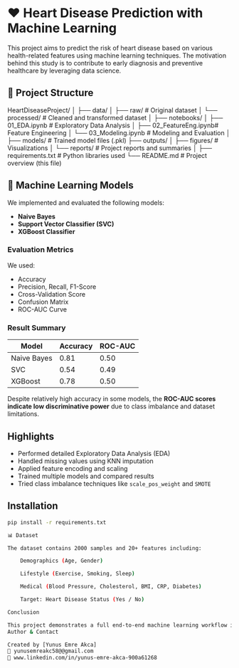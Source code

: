 # ❤️ Heart Disease Prediction with Machine Learning

This project aims to predict the risk of heart disease based on various health-related features using machine learning techniques. The motivation behind this study is to contribute to early diagnosis and preventive healthcare by leveraging data science.

## 📁 Project Structure

HeartDiseaseProject/ │ ├── data/ │ ├── raw/ # Original dataset │ └── processed/ # Cleaned and transformed dataset │ ├── notebooks/ │ ├── 01_EDA.ipynb # Exploratory Data Analysis │ ├── 02_FeatureEng.ipynb# Feature Engineering │ └── 03_Modeling.ipynb # Modeling and Evaluation │ ├── models/ # Trained model files (.pkl) ├── outputs/ │ ├── figures/ # Visualizations │ └── reports/ # Project reports and summaries │ ├── requirements.txt # Python libraries used └── README.md # Project overview (this file)


## 🧠 Machine Learning Models

We implemented and evaluated the following models:

- **Naive Bayes**
- **Support Vector Classifier (SVC)**
- **XGBoost Classifier**

### Evaluation Metrics

We used:
- Accuracy
- Precision, Recall, F1-Score
- Cross-Validation Score
- Confusion Matrix
- ROC-AUC Curve

### Result Summary

| Model        | Accuracy | ROC-AUC |
|--------------|----------|---------|
| Naive Bayes  | 0.81     | 0.50    |
| SVC          | 0.54     | 0.49    |
| XGBoost      | 0.78     | 0.50    |

Despite relatively high accuracy in some models, the **ROC-AUC scores indicate low discriminative power** due to class imbalance and dataset limitations.

## Highlights

- Performed detailed Exploratory Data Analysis (EDA)
- Handled missing values using KNN imputation
- Applied feature encoding and scaling
- Trained multiple models and compared results
- Tried class imbalance techniques like `scale_pos_weight` and `SMOTE`

## Installation

```bash
pip install -r requirements.txt

📊 Dataset

The dataset contains 2000 samples and 20+ features including:

    Demographics (Age, Gender)

    Lifestyle (Exercise, Smoking, Sleep)

    Medical (Blood Pressure, Cholesterol, BMI, CRP, Diabetes)

    Target: Heart Disease Status (Yes / No)

Conclusion

This project demonstrates a full end-to-end machine learning workflow including preprocessing, model comparison, and evaluation. The ROC-AUC results suggest that the current dataset may not be ideal for robust prediction. Future work may involve using a more balanced dataset or applying advanced techniques such as deep learning or feature synthesis.
Author & Contact

Created by [Yunus Emre Akca]
📧 yunusemreakc58@@gmail.com
🔗 www.linkedin.com/in/yunus-emre-akca-900a61268